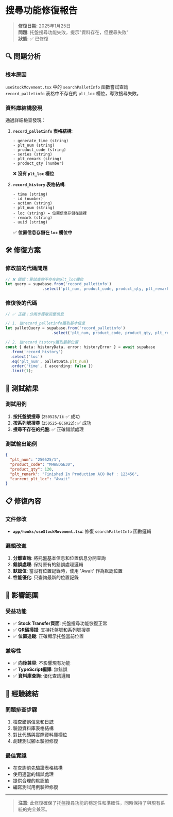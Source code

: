 # 搜尋功能修復報告

> **修復日期**: 2025年1月25日  
> **問題**: 托盤搜尋功能失敗，提示"資料存在，但搜尋失敗"  
> **狀態**: ✅ 已修復  

## 🔍 問題分析

### 根本原因
`useStockMovement.tsx` 中的 `searchPalletInfo` 函數嘗試查詢 `record_palletinfo` 表格中不存在的 `plt_loc` 欄位，導致搜尋失敗。

### 資料庫結構發現
通過詳細檢查發現：

1. **`record_palletinfo` 表格結構**:
   ```
   - generate_time (string)
   - plt_num (string) 
   - product_code (string)
   - series (string)
   - plt_remark (string)
   - product_qty (number)
   ```
   ❌ **沒有 `plt_loc` 欄位**

2. **`record_history` 表格結構**:
   ```
   - time (string)
   - id (number)
   - action (string)
   - plt_num (string)
   - loc (string) ← 位置信息存儲在這裡
   - remark (string)
   - uuid (string)
   ```
   ✅ **位置信息存儲在 `loc` 欄位中**

## 🛠️ 修復方案

### 修改前的代碼問題
```typescript
// ❌ 錯誤：嘗試查詢不存在的plt_loc欄位
let query = supabase.from('record_palletinfo')
                .select('plt_num, product_code, product_qty, plt_remark, plt_loc');
```

### 修復後的代碼
```typescript
// ✅ 正確：分兩步獲取完整信息

// 1. 從record_palletinfo獲取基本信息
let palletQuery = supabase.from('record_palletinfo')
                    .select('plt_num, product_code, product_qty, plt_remark, series');

// 2. 從record_history獲取最新位置
const { data: historyData, error: historyError } = await supabase
  .from('record_history')
  .select('loc')
  .eq('plt_num', palletData.plt_num)
  .order('time', { ascending: false })
  .limit(1);
```

## 🧪 測試結果

### 測試用例
1. **按托盤號搜尋** (`250525/1`): ✅ 成功
2. **按系列號搜尋** (`250525-BC6K22`): ✅ 成功  
3. **搜尋不存在的托盤**: ✅ 正確錯誤處理

### 測試輸出範例
```json
{
  "plt_num": "250525/1",
  "product_code": "MHWEDGE30", 
  "product_qty": 120,
  "plt_remark": "Finished In Production ACO Ref : 123456",
  "current_plt_loc": "Await"
}
```

## 📋 修復內容

### 文件修改
- **`app/hooks/useStockMovement.tsx`**: 修復 `searchPalletInfo` 函數邏輯

### 邏輯改進
1. **分離查詢**: 將托盤基本信息和位置信息分開查詢
2. **錯誤處理**: 保持原有的錯誤處理邏輯
3. **默認值**: 當沒有位置記錄時，使用 'Await' 作為默認位置
4. **性能優化**: 只查詢最新的位置記錄

## 🎯 影響範圍

### 受益功能
- ✅ **Stock Transfer頁面**: 托盤搜尋功能恢復正常
- ✅ **QR碼掃描**: 支持托盤號和系列號搜尋
- ✅ **位置追蹤**: 正確顯示托盤當前位置

### 兼容性
- ✅ **向後兼容**: 不影響現有功能
- ✅ **TypeScript編譯**: 無錯誤
- ✅ **資料庫查詢**: 優化查詢邏輯

## 📝 經驗總結

### 問題排查步驟
1. 檢查錯誤信息和日誌
2. 驗證資料庫表格結構
3. 對比代碼與實際資料庫欄位
4. 創建測試腳本驗證修復

### 最佳實踐
- 在查詢前先驗證表格結構
- 使用適當的錯誤處理
- 提供合理的默認值
- 編寫測試用例驗證修復

---

> **注意**: 此修復確保了托盤搜尋功能的穩定性和準確性，同時保持了與現有系統的完全兼容。 
